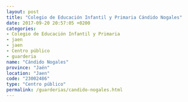 ```yaml
---
layout: post
title: "Colegio de Educación Infantil y Primaria Cándido Nogales"
date: 2017-09-20 20:57:05 +0200
categories:
- Colegio de Educación Infantil y Primaria
- jaen
- jaen
- Centro público
- guarderia
name: "Cándido Nogales"
province: "Jaén"
location: "Jaen"
code: "23002486"
type: "Centro público"
permalink: /guarderias/candido-nogales.html
---
```

